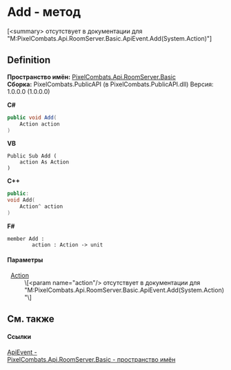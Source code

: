 # Add - метод


\[&lt;summary&gt; отсутствует в документации для "M:PixelCombats.Api.RoomServer.Basic.ApiEvent.Add(System.Action)"\]



## Definition
**Пространство имён:** <a href="299769b5-0515-f682-c4bd-afa5af18175d">PixelCombats.Api.RoomServer.Basic</a>  
**Сборка:** PixelCombats.PublicAPI (в PixelCombats.PublicAPI.dll) Версия: 1.0.0.0 (1.0.0.0)

**C#**
``` C#
public void Add(
	Action action
)
```
**VB**
``` VB
Public Sub Add ( 
	action As Action
)
```
**C++**
``` C++
public:
void Add(
	Action^ action
)
```
**F#**
``` F#
member Add : 
        action : Action -> unit 
```



#### Параметры
<dl><dt>  <a href="https://learn.microsoft.com/dotnet/api/system.action" target="_blank" rel="noopener noreferrer">Action</a></dt><dd>\[&lt;param name="action"/&gt; отсутствует в документации для "M:PixelCombats.Api.RoomServer.Basic.ApiEvent.Add(System.Action)"\]</dd></dl>

## См. также


#### Ссылки
<a href="cbf2467f-e403-d96e-1294-3a4e5edcdb1d">ApiEvent - </a>  
<a href="299769b5-0515-f682-c4bd-afa5af18175d">PixelCombats.Api.RoomServer.Basic - пространство имён</a>  
